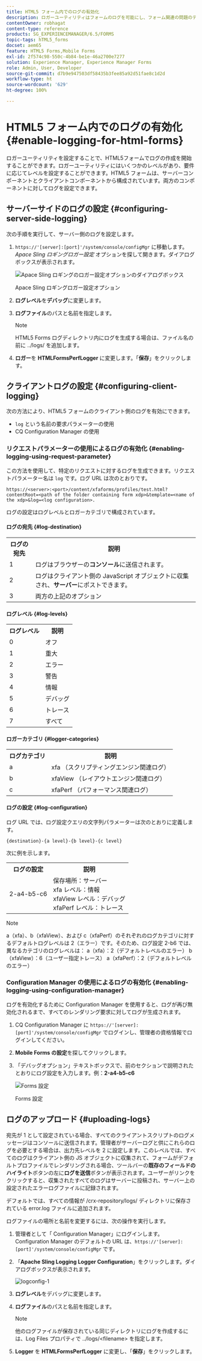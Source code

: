 ```yaml
---
title: HTML5 フォーム内でのログの有効化
description: ロガーユーティリティはフォームのログを可能にし、フォーム関連の問題のデバッグに役立ちます。
contentOwner: robhagat
content-type: reference
products: SG_EXPERIENCEMANAGER/6.5/FORMS
topic-tags: hTML5_forms
docset: aem65
feature: HTML5 Forms,Mobile Forms
exl-id: 2f574c98-550c-4b84-be1e-46a2700e7277
solution: Experience Manager, Experience Manager Forms
role: Admin, User, Developer
source-git-commit: d7b9e947503df58435b3fee85a92d51fae8c1d2d
workflow-type: ht
source-wordcount: '629'
ht-degree: 100%

---
```


# HTML5 フォーム内でのログの有効化{#enable-logging-for-html-forms}

ロガーユーティリティを設定することで、HTML5フォームでログの作成を開始することができます。ロガーユーティリティにはいくつかのレベルがあり、要件に応じてレベルを設定することができます。HTML5 フォームは、サーバーコンポーネントとクライアントコンポーネントから構成されています。両方のコンポーネントに対してログを設定できます。 

## サーバーサイドのログの設定 {#configuring-server-side-logging}

次の手順を実行して、サーバー側のログを設定します。

1. `https://'[server]:[port]'/system/console/configMgr` に移動します。*Apace Sling ロギングロガー設定* オプションを探して開きます。ダイアログボックスが表示されます。

   ![Apace Sling ロギングのロガー設定オプションのダイアログボックス](assets/logconfig.png)

   Apace Sling ロギングロガー設定オプション

1. **ログレベル**&#x200B;を&#x200B;**デバッグ**&#x200B;に変更します。 

1. **ログファイル**&#x200B;のパスと名前を指定します。

   >[!NOTE]
   >
   >HTML5 Forms ログディレクトリ内にログを生成する場合は、ファイル名の前に ../logs/ を追加します。

1. **ロガー**&#x200B;を **HTMLFormsPerfLogger** に変更します。「**保存**」をクリックします。

## クライアントログの設定 {#configuring-client-logging}

次の方法により、HTML5 フォームのクライアント側のログを有効にできます。

* `log` という名前の要求パラメーターの使用
* CQ Configuration Manager の使用

### リクエストパラメーターの使用によるログの有効化 {#enabling-logging-using-request-parameter}

この方法を使用して、特定のリクエストに対するログを生成できます。リクエストパラメーター名は `log` です。ログ URL は次のとおりです。

`https://<server>:<port>/content/xfaforms/profiles/test.html?contentRoot=<path of the folder containing form xdp>&template=<name of the xdp>&log=<log configuration>.`

ログの設定はログレベルとロガーカテゴリで構成されています。

#### ログの宛先 {#log-destination}

<table>
 <tbody>
  <tr>
   <th><strong>ログの宛先</strong></th>
   <th><strong>説明</strong></th>
  </tr>
  <tr>
   <td>1</td>
   <td>ログはブラウザーの<strong>コンソール</strong>に送信されます。</td>
  </tr>
  <tr>
   <td>2</td>
   <td>ログはクライアント側の JavaScript オブジェクトに収集され、<strong>サーバー</strong>にポストできます。 </td>
  </tr>
  <tr>
   <td>3</td>
   <td>両方の上記のオプション<br /> </td>
  </tr>
 </tbody>
</table>

#### ログレベル {#log-levels}

<table>
 <tbody>
  <tr>
   <th>ログレベル</th>
   <th>説明</th>
  </tr>
  <tr>
   <td>0</td>
   <td>オフ<br type="_moz" /> </td>
  </tr>
  <tr>
   <td>1</td>
   <td>重大<br type="_moz" /> </td>
  </tr>
  <tr>
   <td>2</td>
   <td>エラー <br type="_moz" /> </td>
  </tr>
  <tr>
   <td>3</td>
   <td>警告<br type="_moz" /> </td>
  </tr>
  <tr>
   <td>4</td>
   <td>情報<br type="_moz" /> </td>
  </tr>
  <tr>
   <td>5</td>
   <td>デバッグ<br type="_moz" /> </td>
  </tr>
  <tr>
   <td>6</td>
   <td>トレース<br type="_moz" /> </td>
  </tr>
  <tr>
   <td>7</td>
   <td>すべて<br type="_moz" /> </td>
  </tr>
 </tbody>
</table>

#### ロガーカテゴリ {#logger-categories}

<table>
 <tbody>
  <tr>
   <th>ログカテゴリ</th>
   <th>説明</th>
  </tr>
  <tr>
   <td>a</td>
   <td>xfa （スクリプティングエンジン関連ログ）</td>
  </tr>
  <tr>
   <td>b</td>
   <td>xfaView （レイアウトエンジン関連ログ）<br type="_moz" /> </td>
  </tr>
  <tr>
   <td>c</td>
   <td>xfaPerf （パフォーマンス関連ログ）<br type="_moz" /> </td>
  </tr>
 </tbody>
</table>

#### ログの設定 {#log-configuration}

ログ URL では、ログ設定クエリの文字列パラメーターは次のとおりに定義します。

`{destination}-{a level}-{b level}-{c level}`

次に例を示します。

<table>
 <tbody>
  <tr>
   <th>ログの設定</th>
   <th>説明</th>
  </tr>
  <tr>
   <td>2-a4-b5-c6<br type="_moz" /> </td>
   <td>保存場所：サーバー<br /> xfa レベル：情報<br /> xfaView レベル：デバッグ<br /> xfaPerf レベル：トレース</td>
  </tr>
 </tbody>
</table>

>[!NOTE]
>
>a（xfa）、b（xfaView）、および c（xfaPerf）のそれぞれのログカテゴリに対するデフォルトログレベルは 2（エラー）です。そのため、ログ設定 2-b6 では、異なるカテゴリのログレベルは：
>a（xfa）：2（デフォルトレベルのエラー）
>b（xfaView）：6（ユーザー指定トレース）
>a（xfaPerf）：2（デフォルトレベルのエラー）

### Configuration Manager の使用によるログの有効化 {#enabling-logging-using-configuration-manager}

ログを有効化するために Configuration Manager を使用すると、ログが再び無効化されるまで、すべてのレンダリング要求に対してログが生成されます。

1. CQ Configuration Manager に `https://'[server]:[port]'/system/console/configMgr` でログインし、管理者の資格情報でログインしてください。
1. **Mobile Forms の設定**&#x200B;を探してクリックします。
1. 「デバッグオプション」テキストボックスで、前のセクションで説明されたとおりにログ設定を入力します。例：**2-a4-b5-c6**

   ![Forms 設定](assets/forms_configuration.png)

   Forms 設定

## ログのアップロード {#uploading-logs}

宛先が 1 として設定されている場合、すべてのクライアントスクリプトのログメッセージはコンソールに送信されます。管理者がサーバーログと供にこれらのログを必要とする場合は、出力先レベルを 2 に設定します。このレベルでは、すべてのログはクライアント側の JS オブジェクトに収集されて、フォームがデフォルトプロファイルでレンダリングされる場合、ツールバーの&#x200B;**既存のフィールドのハイライト**&#x200B;ボタンの左に&#x200B;**ログを送信**&#x200B;ボタンが表示されます。ユーザーがリンクをクリックすると、収集されたすべてのログはサーバーに投稿され、サーバー上の設定されたエラーログファイルに記録されます。

デフォルトでは、すべての情報が /crx-repository/logs/ ディレクトリに保存されている error.log ファイルに追加されます。

ログファイルの場所と名前を変更するには、次の操作を実行します。

1. 管理者として「 Configuration Manager」にログインします。Configuration Manager のデフォルトの URL は、`https://'[server]:[port]'/system/console/configMgr` です。
1. 「**Apache Sling Logging Logger Configuration**」をクリックします。ダイアログボックスが表示されます。

   ![logconfig-1](assets/logconfig-1.png)

1. **ログレベル**&#x200B;をデバッグに変更します。 

1. **ログファイル**&#x200B;のパスと名前を指定します。

   >[!NOTE]
   >
   >他のログファイルが保存されている同じディレクトリにログを作成するには、Log Files プロパティで ../logs/&lt;filename> を指定します。

1. **Logger** を **HTMLFormsPerfLogger** に変更し、「**保存**」をクリックします。

